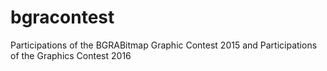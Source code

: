 # bgracontest
Participations of the BGRABitmap Graphic Contest 2015 and Participations of the Graphics Contest 2016